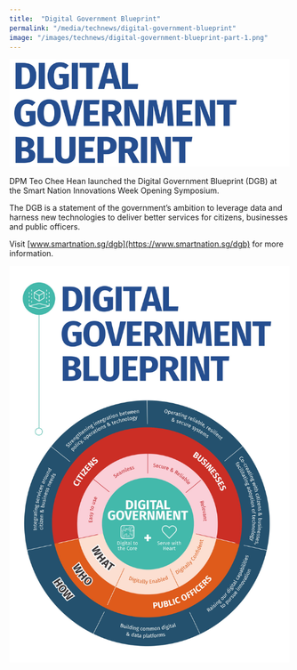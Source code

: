 ```yaml
---
title:  "Digital Government Blueprint"
permalink: "/media/technews/digital-government-blueprint"
image: "/images/technews/digital-government-blueprint-part-1.png"
---
```


![digital government blueprint](/images/technews/digital-government-blueprint-part-1.png)

DPM Teo Chee Hean launched the Digital Government Blueprint (DGB) at the Smart Nation Innovations Week Opening Symposium.

The DGB is a statement of the government’s ambition to leverage data and harness new technologies to deliver better services for citizens, businesses and public officers. 

Visit [www.smartnation.sg/dgb](https://www.smartnation.sg/dgb) for more information.

![digital government blueprint](/images/technews/digital-government-blueprint-part-2.png)
